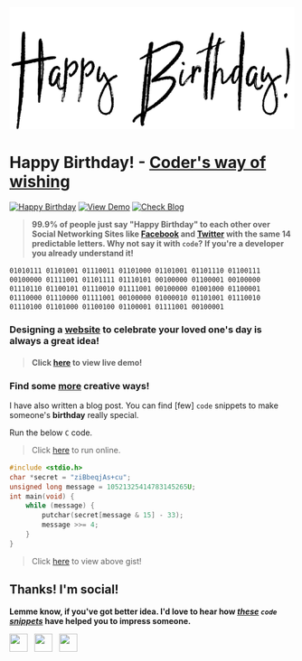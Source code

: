 [![Happy Birthday](./hbd.png)]()
# Happy Birthday! - [Coder's way of wishing](https://www.facebook.com/vinit.shahdeo/)
[![Happy Birthday](https://img.shields.io/badge/Happy-Birthday-dodgerblue.svg?style=for-the-badge)]() [![View Demo](https://img.shields.io/badge/View-Demo-teal.svg?style=for-the-badge)]()
[![Check Blog](https://img.shields.io/badge/Check-Blog-orange.svg?style=for-the-badge)]()

> **99.9% of people just say "Happy Birthday" to each other over Social Networking Sites like [Facebook](https://www.facebook.com/vinit.shahdeo) and [Twitter](https://twitter.com/Vinit_Shahdeo) with the same 14 predictable letters. Why not say it with `code`? If you're a developer you already understand it!**

```
01010111 01101001 01110011 01101000 01101001 01101110 01100111 00100000 01111001 01101111 01110101 00100000 01100001 00100000 01110110 01100101 01110010 01111001 00100000 01001000 01100001 01110000 01110000 01111001 00100000 01000010 01101001 01110010 01110100 01101000 01100100 01100001 01111001 00100001
```

### Designing a [website](http://codeastrike.000webhostapp.com/hbd/) to celebrate your loved one's day is always a great idea!

> #### Click [here](http://codeastrike.000webhostapp.com/hbd/) to view live demo!


### Find some [more]() creative ways!

I have also written a blog post. You can find [few] `code` snippets to make someone's **birthday** really special.

Run the below `C` code.

> Click [here](https://code.hackerearth.com/65105eK) to run online.

```c
#include <stdio.h>
char *secret = "ziBbeqjAs+cu";
unsigned long message = 10521325414783145265U;
int main(void) {
    while (message) {
        putchar(secret[message & 15] - 33);
        message >>= 4;
    }
}
```

> Click [here](https://gist.github.com/vinitshahdeo/28665b5a010b92cf96cd1abced0a2a9e) to view above gist!


## Thanks! I'm social!

**Lemme know, if you've got better idea. I'd love to hear how *[these]() `code` [snippets]()* have helped you to impress someone.**

<a href="https://www.facebook.com/vinit.shahdeo/" target="_blank"><img height="32" width="32" src="https://cdn.jsdelivr.net/npm/simple-icons@latest/icons/facebook.svg" /></a> &nbsp;&nbsp;<a href="https://twitter.com/Vinit_Shahdeo" target="_blank"><img height="32" width="32" src="https://cdn.jsdelivr.net/npm/simple-icons@latest/icons/twitter.svg" /></a> &nbsp;&nbsp;<a href="https://www.instagram.com/vinitshahdeo/" target="_blank"><img height="32" width="32" src="https://cdn.jsdelivr.net/npm/simple-icons@latest/icons/instagram.svg" /></a>
